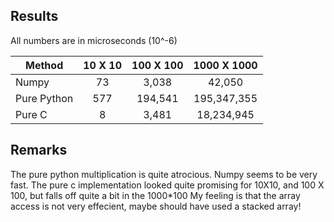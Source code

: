## Results
All numbers are in microseconds (10^-6)

| Method      | 10 X 10 | 100 X 100 | 1000 X 1000  |
| ------------|:-------:| :--------:| :---------:  |
| Numpy       |  73     |  3,038     |   42,050    |
| Pure Python |  577    | 194,541    | 195,347,355 |
| Pure C      |  8      |  3,481     | 18,234,945  |

## Remarks
The pure python multiplication is quite atrocious.
Numpy seems to be very fast.
The pure c implementation looked quite promising for 10X10, and 100 X 100, but falls off quite a bit in the 1000*100
My feeling is that the array access is not very effecient, maybe should have used a stacked array!